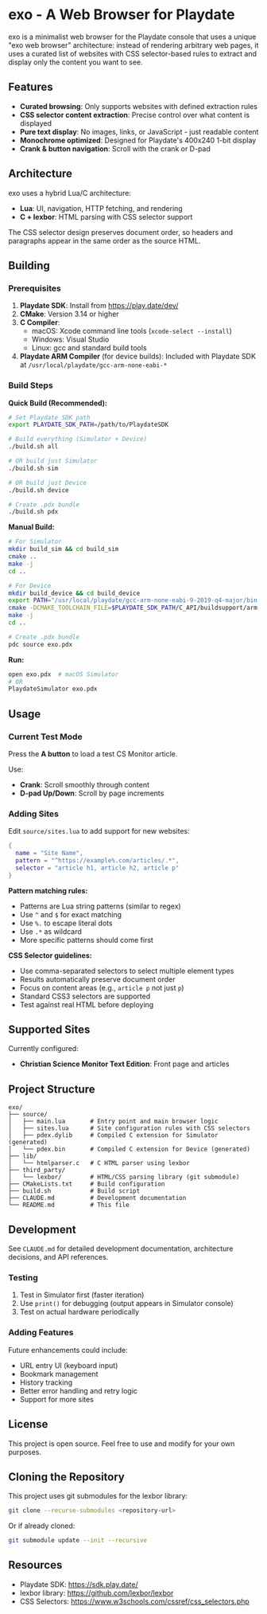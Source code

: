 # exo - A Web Browser for Playdate

exo is a minimalist web browser for the Playdate console that uses a unique "exo web browser" architecture: instead of rendering arbitrary web pages, it uses a curated list of websites with CSS selector-based rules to extract and display only the content you want to see.

## Features

- **Curated browsing**: Only supports websites with defined extraction rules
- **CSS selector content extraction**: Precise control over what content is displayed
- **Pure text display**: No images, links, or JavaScript - just readable content
- **Monochrome optimized**: Designed for Playdate's 400x240 1-bit display
- **Crank & button navigation**: Scroll with the crank or D-pad

## Architecture

exo uses a hybrid Lua/C architecture:
- **Lua**: UI, navigation, HTTP fetching, and rendering
- **C + lexbor**: HTML parsing with CSS selector support

The CSS selector design preserves document order, so headers and paragraphs appear in the same order as the source HTML.

## Building

### Prerequisites

1. **Playdate SDK**: Install from https://play.date/dev/
2. **CMake**: Version 3.14 or higher
3. **C Compiler**:
   - macOS: Xcode command line tools (`xcode-select --install`)
   - Windows: Visual Studio
   - Linux: gcc and standard build tools
4. **Playdate ARM Compiler** (for device builds): Included with Playdate SDK at `/usr/local/playdate/gcc-arm-none-eabi-*`

### Build Steps

**Quick Build (Recommended):**

```bash
# Set Playdate SDK path
export PLAYDATE_SDK_PATH=/path/to/PlaydateSDK

# Build everything (Simulator + Device)
./build.sh all

# OR build just Simulator
./build.sh sim

# OR build just Device
./build.sh device

# Create .pdx bundle
./build.sh pdx
```

**Manual Build:**

```bash
# For Simulator
mkdir build_sim && cd build_sim
cmake ..
make -j
cd ..

# For Device
mkdir build_device && cd build_device
export PATH="/usr/local/playdate/gcc-arm-none-eabi-9-2019-q4-major/bin:$PATH"
cmake -DCMAKE_TOOLCHAIN_FILE=$PLAYDATE_SDK_PATH/C_API/buildsupport/arm.cmake ..
make -j
cd ..

# Create .pdx bundle
pdc source exo.pdx
```

**Run:**
```bash
open exo.pdx  # macOS Simulator
# OR
PlaydateSimulator exo.pdx
```

## Usage

### Current Test Mode

Press the **A button** to load a test CS Monitor article.

Use:
- **Crank**: Scroll smoothly through content
- **D-pad Up/Down**: Scroll by page increments

### Adding Sites

Edit `source/sites.lua` to add support for new websites:

```lua
{
  name = "Site Name",
  pattern = "^https://example%.com/articles/.*",
  selector = "article h1, article h2, article p"
}
```

**Pattern matching rules:**
- Patterns are Lua string patterns (similar to regex)
- Use `^` and `$` for exact matching
- Use `%.` to escape literal dots
- Use `.*` as wildcard
- More specific patterns should come first

**CSS Selector guidelines:**
- Use comma-separated selectors to select multiple element types
- Results automatically preserve document order
- Focus on content areas (e.g., `article p` not just `p`)
- Standard CSS3 selectors are supported
- Test against real HTML before deploying

## Supported Sites

Currently configured:
- **Christian Science Monitor Text Edition**: Front page and articles

## Project Structure

```
exo/
├── source/
│   ├── main.lua       # Entry point and main browser logic
│   ├── sites.lua      # Site configuration rules with CSS selectors
│   ├── pdex.dylib     # Compiled C extension for Simulator (generated)
│   └── pdex.bin       # Compiled C extension for Device (generated)
├── lib/
│   └── htmlparser.c   # C HTML parser using lexbor
├── third_party/
│   └── lexbor/        # HTML/CSS parsing library (git submodule)
├── CMakeLists.txt     # Build configuration
├── build.sh           # Build script
├── CLAUDE.md          # Development documentation
└── README.md          # This file
```

## Development

See `CLAUDE.md` for detailed development documentation, architecture decisions, and API references.

### Testing

1. Test in Simulator first (faster iteration)
2. Use `print()` for debugging (output appears in Simulator console)
3. Test on actual hardware periodically

### Adding Features

Future enhancements could include:
- URL entry UI (keyboard input)
- Bookmark management
- History tracking
- Better error handling and retry logic
- Support for more sites

## License

This project is open source. Feel free to use and modify for your own purposes.

## Cloning the Repository

This project uses git submodules for the lexbor library:

```bash
git clone --recurse-submodules <repository-url>
```

Or if already cloned:
```bash
git submodule update --init --recursive
```

## Resources

- Playdate SDK: https://sdk.play.date/
- lexbor library: https://github.com/lexbor/lexbor
- CSS Selectors: https://www.w3schools.com/cssref/css_selectors.php
